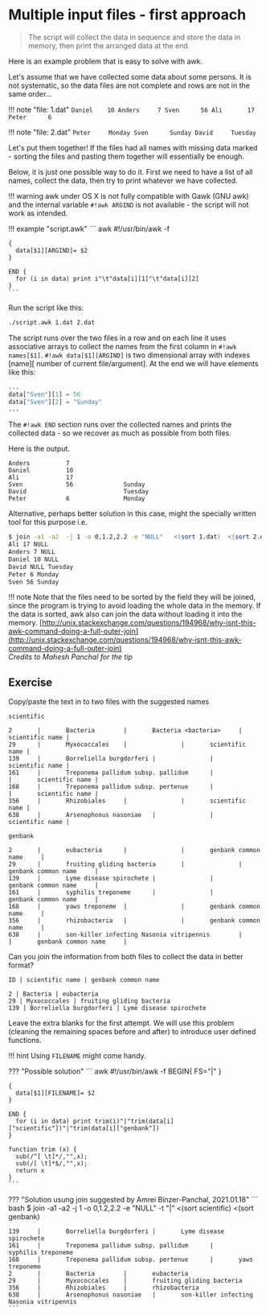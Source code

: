 # Multiple input files - first approach

> The script will collect the data in sequence and store the data in memory, then print the arranged data at the end.

Here is an example problem that is easy to solve with awk. 


Let's assume that we have collected some data about some persons. It is not systematic, so the data files are not complete and rows are not in the same order... 

!!! note "file: 1.dat"
    ```
    Daniel    10
    Anders     7
    Sven      56
    Ali       17
    Peter      6
    ```

!!! note "file: 2.dat"
    ```
    Peter     Monday
    Sven      Sunday
    David     Tuesday
    ```

Let's put them together!
If the files had all names with missing data marked - sorting the files and pasting them together will essentially be enough. 

Below, it is just one possible way to do it. First we need to have a list of all names, collect the data, then try to print whatever we have collected.

!!! warning
    awk under OS X is not fully compatible with Gawk (GNU awk) and the internal variable `#!awk ARGIND` is not available - the script will not work as intended.

!!! example "script.awk"
    ``` awk
    #!/usr/bin/awk -f

    { 
      data[$1][ARGIND]= $2
    }
    
    END {
      for (i in data) print i"\t"data[i][1]"\t"data[i][2]
    }
    ```

Run the script like this:

``` bash
./script.awk 1.dat 2.dat
```

The script runs over the two files in a row and on each line it uses associative arrays to collect the names from the first column in `#!awk names[$1]`.
`#!awk data[$1][ARGIND]` is two dimensional array with indexes [name][ number of current file/argument]. At the end we will have elements like this:

``` awk
...
data["Sven"][1] = 56
data["Sven"][2] = "Sunday"
...
```

The `#!awk END` section runs over the collected names and prints the collected data - so we recover as much as possible from both files.

Here is the output.
```
Anders          7
Daniel          10
Ali             17
Sven            56              Sunday
David                           Tuesday
Peter           6               Monday
```


Alternative, perhaps better solution in this case, might the specially written tool for this purpose i.e.

``` bash hl_lines="1"
$ join -a1 -a2  -j 1 -o 0,1.2,2.2 -e "NULL"   <(sort 1.dat)  <(sort 2.dat)
Ali 17 NULL
Anders 7 NULL
Daniel 10 NULL
David NULL Tuesday
Peter 6 Monday
Sven 56 Sunday
```

!!! note
    Note that the files need to be sorted by the field they will be joined, since the program is trying to avoid loading the whole data in the memory. If the data is sorted, awk also can join the data without loading it into the memory.
    [http://unix.stackexchange.com/questions/194968/why-isnt-this-awk-command-doing-a-full-outer-join](http://unix.stackexchange.com/questions/194968/why-isnt-this-awk-command-doing-a-full-outer-join)  
    _Credits to Mahesh Panchal for the tip_

## Exercise

Copy/paste the text in to two files with the suggested names

`scientific`
```
2       |       Bacteria        |       Bacteria <bacteria>     |       scientific name |
29      |       Myxococcales    |               |       scientific name |
139     |       Borreliella burgdorferi |               |       scientific name |
161     |       Treponema pallidum subsp. pallidum      |               |       scientific name |
168     |       Treponema pallidum subsp. pertenue      |               |       scientific name |
356     |       Rhizobiales     |               |       scientific name |
638     |       Arsenophonus nasoniae   |               |       scientific name |
```

`genbank`
```
2       |       eubacteria      |               |       genbank common name     |
29      |       fruiting gliding bacteria       |               |       genbank common name     |
139     |       Lyme disease spirochete |               |       genbank common name     |
161     |       syphilis treponeme      |               |       genbank common name     |
168     |       yaws treponeme  |               |       genbank common name     |
356     |       rhizobacteria   |               |       genbank common name     |
638     |       son-killer infecting Nasonia vitripennis        |               |       genbank common name     |
```

Can you join the information from both files to collect the data in better format?

`ID | scientific name | genbank common name`

```
2 | Bacteria | eubacteria
29 | Myxococcales | fruiting gliding bacteria
139 | Borreliella burgdorferi | Lyme disease spirochete
```

Leave the extra blanks for the first attempt. We will use this problem (cleaning the remaining spaces before and after) to introduce user defined functions.

!!! hint
    Using `FILENAME` might come handy.

??? "Possible solution"
    ``` awk
    #!/usr/bin/awk -f
    BEGIN{ FS="|" }
    
    {
      data[$1][FILENAME]= $2
    }
    
    END {
      for (i in data) print trim(i)"|"trim(data[i]["scientific"])"|"trim(data[i]["genbank"])
    }
    
    function trim (x) {
      sub(/^[ \t]*/,"",x);
      sub(/[ \t]*$/,"",x);
      return x
    }
    ```

??? "Solution usung join suggested by Amrei Binzer-Panchal, 2021.01.18" 
    ``` bash
    $ join -a1 -a2  -j 1 -o 0,1.2,2.2 -e "NULL" -t "|"  <(sort scientific)  <(sort genbank)

    139     |       Borreliella burgdorferi |       Lyme disease spirochete 
    161     |       Treponema pallidum subsp. pallidum      |       syphilis treponeme      
    168     |       Treponema pallidum subsp. pertenue      |       yaws treponeme  
    2       |       Bacteria        |       eubacteria      
    29      |       Myxococcales    |       fruiting gliding bacteria       
    356     |       Rhizobiales     |       rhizobacteria   
    638     |       Arsenophonus nasoniae   |       son-killer infecting Nasonia vitripennis 
    ```
